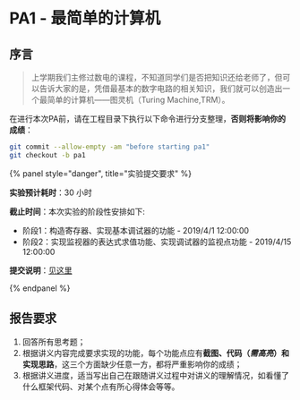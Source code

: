 # PA1 - 最简单的计算机                                                                                                                                                                                           

## 序言

> 上学期我们主修过数电的课程，不知道同学们是否把知识还给老师了，但可以告诉大家的是，凭借最基本的数字电路的相关知识，我们就可以创造出一个最简单的计算机——图灵机（Turing Machine,TRM）。

在进行本次PA前，请在工程目录下执行以下命令进行分支整理，**否则将影响你的成绩**：

```bash
git	commit --allow-empty -am "before starting pa1" 
git	checkout -b	pa1
```

{% panel style="danger", title="实验提交要求" %}

**实验预计耗时**：30 小时

**截止时间**：本次实验的阶段性安排如下:

- 阶段1：构造寄存器、实现基本调试器的功能 - 2019/4/1 12:00:00
- 阶段2：实现监视器的表达式求值功能、实现调试器的监视点功能 - 2019/4/15 12:00:00

**提交说明**：[见这里](../others/submit-requirement.md)

{% endpanel %}

## 报告要求

1. 回答所有思考题；
2. 根据讲义内容完成要求实现的功能，每个功能点应有**截图、代码（*需高亮*）和实现思路**，这三个方面缺少任意一方，都将严重影响你的成绩；
3. 根据讲义进度，适当写出自己在跟随讲义过程中对讲义的理解情况，如看懂了什么框架代码、对某个点有所心得体会等等。